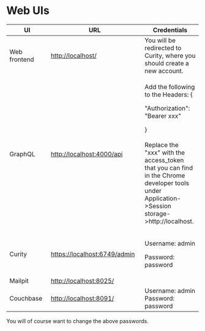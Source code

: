 # Web UIs

<table><thead><tr><th width="135">UI</th><th width="295">URL</th><th>Credentials</th></tr></thead><tbody><tr><td>Web frontend</td><td><a href="http://localhost/"> http://localhost/</a></td><td>You will be redirected to Curity, where you should create a new account. </td></tr><tr><td>GraphQL</td><td><a href="http://localhost:4000/api">http://localhost:4000/api</a></td><td><p>Add the following to the Headers: {</p><p>    "Authorization": "Bearer xxx" </p><p>}<br><br>Replace the "xxx" with the access_token that you can find in the Chrome developer tools under Application->Session storage->http://localhost. </p></td></tr><tr><td>Curity</td><td><a href="https://localhost:6749/admin">https://localhost:6749/admin</a></td><td><p>Username: admin</p><p>Password: password</p></td></tr><tr><td>Mailpit</td><td><a href="http://localhost:8025/">http://localhost:8025/ </a></td><td></td></tr><tr><td>Couchbase</td><td><a href="http://localhost:8091/">http://localhost:8091/</a></td><td>Username: admin<br>Password: password</td></tr></tbody></table>

You will of course want to change the above passwords.
